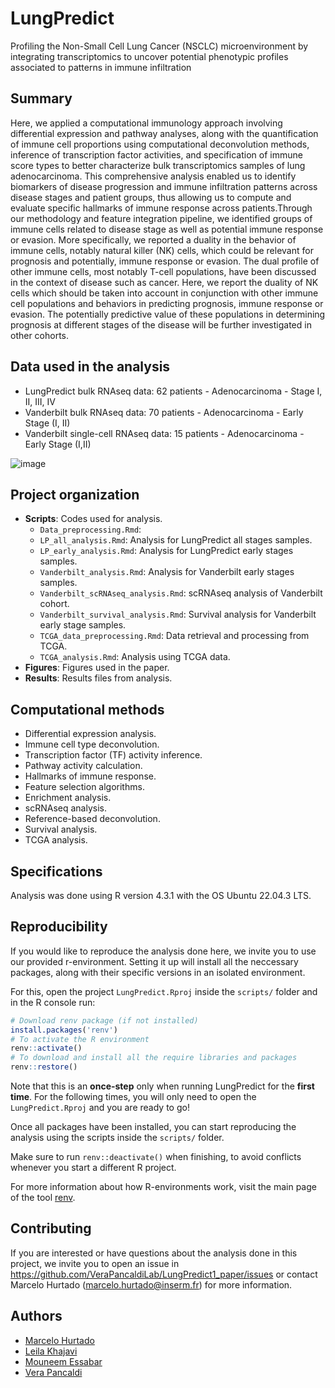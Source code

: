 # LungPredict 

Profiling the Non-Small Cell Lung Cancer (NSCLC) microenvironment by integrating transcriptomics to uncover potential  phenotypic profiles associated to patterns in immune infiltration

## Summary
Here, we applied a computational immunology approach involving differential expression and pathway analyses, along with the quantification of immune cell proportions using computational deconvolution methods, inference of transcription factor activities, and specification of immune score types to better characterize bulk transcriptomics samples of lung adenocarcinoma. This comprehensive analysis enabled us to identify biomarkers of disease progression and immune infiltration patterns across disease stages and patient groups, thus allowing us to compute and evaluate specific hallmarks of immune response across patients.Through our methodology and feature integration pipeline, we identified groups of immune cells related to disease stage as well as potential immune response or evasion. More specifically, we reported a duality in the behavior of immune cells, notably natural killer (NK) cells, which could be relevant for prognosis and potentially, immune response or evasion. The dual profile of other immune cells, most notably T-cell populations, have been discussed in the context of disease such as cancer. Here, we report the duality of NK cells which should be taken into account in conjunction with other immune cell populations and behaviors in predicting prognosis, immune response or evasion. The potentially predictive value of these populations in determining prognosis at different stages of the disease will be further investigated in other cohorts. 

## Data used in the analysis
- LungPredict bulk RNAseq data: 62 patients - Adenocarcinoma - Stage I, II, III, IV
- Vanderbilt bulk RNAseq data: 70 patients - Adenocarcinoma - Early Stage (I, II)
- Vanderbilt single-cell RNAseq data: 15 patients - Adenocarcinoma - Early Stage (I,II)

![image](https://github.com/VeraPancaldiLab/LungPredict1/assets/37853385/2641fa06-91e4-46f5-bc6f-4f83baacb035)

## Project organization
- **Scripts**: Codes used for analysis.
  -  `Data_preprocessing.Rmd`:
  -  `LP_all_analysis.Rmd`: Analysis for LungPredict all stages samples. 
  -  `LP_early_analysis.Rmd`: Analysis for LungPredict early stages samples.
  -  `Vanderbilt_analysis.Rmd`: Analysis for Vanderbilt early stages samples.
  -  `Vanderbilt_scRNAseq_analysis.Rmd`: scRNAseq analysis of Vanderbilt cohort.
  -  `Vanderbilt_survival_analysis.Rmd`: Survival analysis for Vanderbilt early stage samples.
  -  `TCGA_data_preprocessing.Rmd`: Data retrieval and processing from TCGA.
  -  `TCGA_analysis.Rmd`: Analysis using TCGA data.
- **Figures**: Figures used in the paper. 
- **Results**: Results files from analysis.

## Computational methods
- Differential expression analysis.
- Immune cell type deconvolution.
- Transcription factor (TF) activity inference.
- Pathway activity calculation.
- Hallmarks of immune response.
- Feature selection algorithms.
- Enrichment analysis.
- scRNAseq analysis.
- Reference-based deconvolution.
- Survival analysis.
- TCGA analysis.

## Specifications
Analysis was done using R version 4.3.1 with the OS Ubuntu 22.04.3 LTS.

## Reproducibility
If you would like to reproduce the analysis done here, we invite you to use our provided r-environment. Setting it up will install all the neccessary packages, along with their specific versions in an isolated environment.  

For this, open the project `LungPredict.Rproj` inside the `scripts/` folder and in the R console run:

```r
# Download renv package (if not installed)
install.packages('renv')
# To activate the R environment 
renv::activate()
# To download and install all the require libraries and packages 
renv::restore() 
```

Note that this is an **once-step** only when running LungPredict for the **first time**. For the following times, you will only need to open the `LungPredict.Rproj` and you are ready to go!

Once all packages have been installed, you can start reproducing the analysis using the scripts inside the `scripts/` folder.

Make sure to run `renv::deactivate()` when finishing, to avoid conflicts whenever you start a different R project.

For more information about how R-environments work, visit the main page of the tool [renv](https://rstudio.github.io/renv/articles/renv.html).

## Contributing
If you are interested or have questions about the analysis done in this project, we invite you to open an issue in https://github.com/VeraPancaldiLab/LungPredict1_paper/issues or contact Marcelo Hurtado (marcelo.hurtado@inserm.fr) for more information.

## Authors
- [Marcelo Hurtado](https://github.com/mhurtado13)
- [Leila Khajavi](https://github.com/LeilaKhajavi)
- [Mouneem Essabar](https://github.com/mouneem)
- [Vera Pancaldi](https://github.com/VeraPancaldi)
